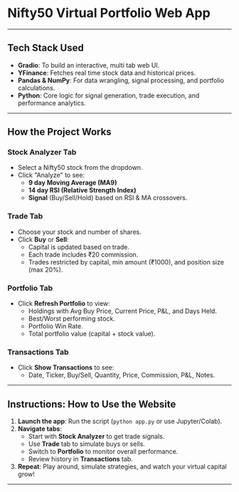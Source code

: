 # Nifty50 Virtual Portfolio Web App

---

## Tech Stack Used

- **Gradio**: To build an interactive, multi tab web UI.
- **YFinance**: Fetches real time stock data and historical prices.
- **Pandas & NumPy**: For data wrangling, signal processing, and portfolio calculations.
- **Python**: Core logic for signal generation, trade execution, and performance analytics.

---

## How the Project Works

### Stock Analyzer Tab
- Select a Nifty50 stock from the dropdown.
- Click "Analyze" to see:
  - **9 day Moving Average (MA9)**
  - **14 day RSI (Relative Strength Index)**
  - **Signal** (Buy/Sell/Hold) based on RSI & MA crossovers.

### Trade Tab
- Choose your stock and number of shares.
- Click **Buy** or **Sell**:
  - Capital is updated based on trade.
  - Each trade includes ₹20 commission.
  - Trades restricted by capital, min amount (₹1000), and position size (max 20%).

### Portfolio Tab
- Click **Refresh Portfolio** to view:
  - Holdings with Avg Buy Price, Current Price, P&L, and Days Held.
  - Best/Worst performing stock.
  - Portfolio Win Rate.
  - Total portfolio value (capital + stock value).

### Transactions Tab
- Click **Show Transactions** to see:
  - Date, Ticker, Buy/Sell, Quantity, Price, Commission, P&L, Notes.

---

## Instructions: How to Use the Website

1. **Launch the app**: Run the script (`python app.py` or use Jupyter/Colab).
2. **Navigate tabs**:
   - Start with **Stock Analyzer** to get trade signals.
   - Use **Trade** tab to simulate buys or sells.
   - Switch to **Portfolio** to monitor overall performance.
   - Review history in **Transactions** tab.
3. **Repeat**: Play around, simulate strategies, and watch your virtual capital grow!

---
